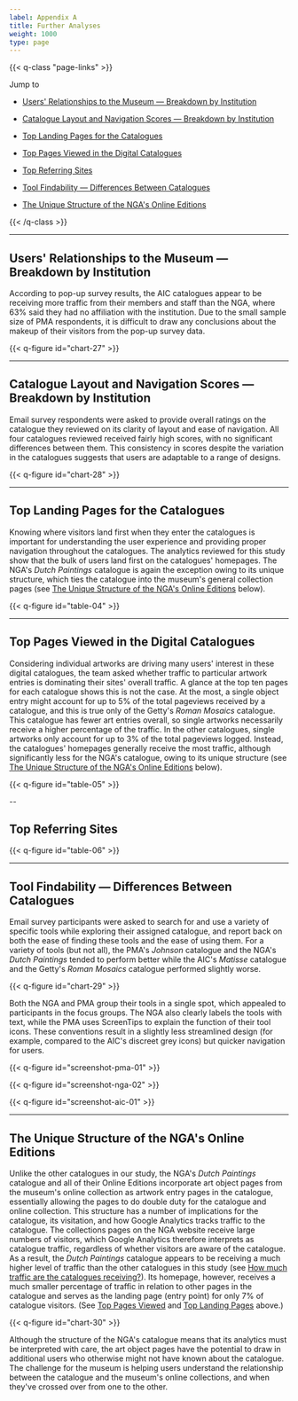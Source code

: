```yaml
---
label: Appendix A
title: Further Analyses
weight: 1000
type: page
---
```


{{< q-class "page-links" >}}

Jump to

- [Users' Relationships to the Museum — Breakdown by Institution](#users-relationships-to-the-museum-breakdown-by-institution)

- [Catalogue Layout and Navigation Scores — Breakdown by Institution](#catalogue-layout-and-navigation-scores-breakdown-by-institution)

- [Top Landing Pages for the Catalogues](#top-landing-pages-for-the-catalogues)

- [Top Pages Viewed in the Digital Catalogues](#top-pages-viewed-in-the-digital-catalogues)

- [Top Referring Sites](#top-referring-sites)

- [Tool Findability — Differences Between Catalogues](#tool-findability-differences-between-catalogues)

- [The Unique Structure of the NGA's Online Editions](#the-unique-structure-of-the-nga-s-online-editions)

{{< /q-class >}}

---

## Users' Relationships to the Museum — Breakdown by Institution

According to pop-up survey results, the AIC catalogues appear to be receiving more traffic from their members and staff than the NGA, where 63% said they had no affiliation with the institution. Due to the small sample size of PMA respondents, it is difficult to draw any conclusions about the makeup of their visitors from the pop-up survey data.

{{< q-figure id="chart-27" >}}

---

## Catalogue Layout and Navigation Scores — Breakdown by Institution

Email survey respondents were asked to provide overall ratings on the catalogue they reviewed on its clarity of layout and ease of navigation. All four catalogues reviewed received fairly high scores, with no significant differences between them. This consistency in scores despite the variation in the catalogues suggests that users are adaptable to a range of designs.

{{< q-figure id="chart-28" >}}

---

## Top Landing Pages for the Catalogues

Knowing where visitors land first when they enter the catalogues is important for understanding the user experience and providing proper navigation throughout the catalogues. The analytics reviewed for this study show that the bulk of users land first on the catalogues' homepages. The NGA's *Dutch Paintings* catalogue is again the exception owing to its unique structure, which ties the catalogue into the museum's general collection pages (see [The Unique Structure of the NGA's Online Editions](#the-unique-structure-of-the-nga-s-online-editions) below).

{{< q-figure id="table-04" >}}

---

## Top Pages Viewed in the Digital Catalogues

Considering individual artworks are driving many users' interest in these digital catalogues, the team asked whether traffic to particular artwork entries is dominating their sites' overall traffic. A glance at the top ten pages for each catalogue shows this is not the case. At the most, a single object entry might account for up to 5% of the total pageviews received by a catalogue, and this is true only of the Getty's *Roman Mosaics* catalogue. This catalogue has fewer art entries overall, so single artworks necessarily receive a higher percentage of the traffic. In the other catalogues, single artworks only account for up to 3% of the total pageviews logged. Instead, the catalogues' homepages generally receive the most traffic, although significantly less for the NGA's catalogue, owing to its unique structure (see [The Unique Structure of the NGA's Online Editions](#the-unique-structure-of-the-nga-s-online-editions) below).

{{< q-figure id="table-05" >}}

--

## Top Referring Sites

{{< q-figure id="table-06" >}}

---

## Tool Findability — Differences Between Catalogues

Email survey participants were asked to search for and use a variety of specific tools while exploring their assigned catalogue, and report back on both the ease of finding these tools and the ease of using them. For a variety of tools (but not all), the PMA's *Johnson* catalogue and the NGA's *Dutch Paintings* tended to perform better while the AIC's *Matisse* catalogue and the Getty's *Roman Mosaics* catalogue performed slightly worse.

{{< q-figure id="chart-29" >}}

Both the NGA and PMA group their tools in a single spot, which appealed to participants in the focus groups. The NGA also clearly labels the tools with text, while the PMA uses ScreenTips to explain the function of their tool icons. These conventions result in a slightly less streamlined design (for example, compared to the AIC's discreet grey icons) but quicker navigation for users.

{{< q-figure id="screenshot-pma-01" >}}

{{< q-figure id="screenshot-nga-02" >}}

{{< q-figure id="screenshot-aic-01" >}}

---

## The Unique Structure of the NGA's Online Editions

Unlike the other catalogues in our study, the NGA's *Dutch Paintings* catalogue and all of their Online Editions incorporate art object pages from the museum's online collection as artwork entry pages in the catalogue, essentially allowing the pages to do double duty for the catalogue and online collection. This structure has a number of implications for the catalogue, its visitation, and how Google Analytics tracks traffic to the catalogue. The collections pages on the NGA website receive large numbers of visitors, which Google Analytics therefore interprets as catalogue traffic, regardless of whether visitors are aware of the catalogue. As a result, the *Dutch Paintings* catalogue appears to be receiving a much higher level of traffic than the other catalogues in this study (see [How much traffic are the catalogues receiving?](/marketing-and-demographics/traffic/)). Its homepage, however, receives a much smaller percentage of traffic in relation to other pages in the catalogue and serves as the landing page (entry point) for only 7% of catalogue visitors. (See [Top Pages Viewed](#top-pages-viewed-in-the-digital-catalogues) and [Top Landing Pages](#top-landing-pages-for-the-catalogues) above.)

{{< q-figure id="chart-30" >}}

Although the structure of the NGA's catalogue means that its analytics must be interpreted with care, the art object pages have the potential to draw in additional users who otherwise might not have known about the catalogue. The challenge for the museum is helping users understand the relationship between the catalogue and the museum's online collections, and when they've crossed over from one to the other.


